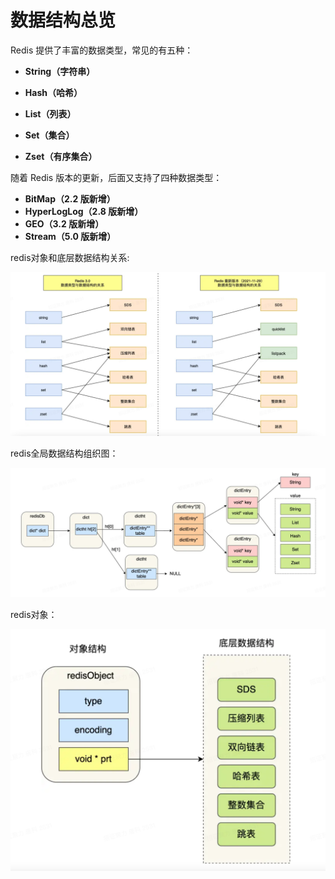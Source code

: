 # 数据结构总览

Redis 提供了丰富的数据类型，常见的有五种：

- **String（字符串）**

- **Hash（哈希）**

- **List（列表）**

- **Set（集合）**

- **Zset（有序集合）**

随着 Redis 版本的更新，后面又支持了四种数据类型： 

- **BitMap（2.2 版新增）**
- **HyperLogLog（2.8 版新增）**
- **GEO（3.2 版新增）**
- **Stream（5.0 版新增）**

redis对象和底层数据结构关系:

![image-20231128222451523](../pictures/image-20231128222451523.png)

redis全局数据结构组织图：

![image-20231128222943221](../pictures/image-20231128222943221.png)

redis对象：

![image-20231128223217530](../pictures/image-20231128223217530.png)

